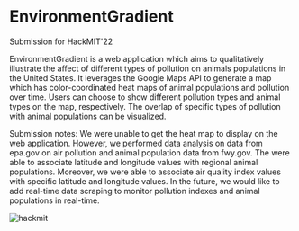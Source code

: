 # EnvironmentGradient
Submission for HackMIT'22

EnvironmentGradient is a web application which aims to qualitatively illustrate the affect of different types of pollution on animals populations in the United States. It leverages the Google Maps API to generate a map which has color-coordinated heat maps of animal populations and pollution over time. Users can choose to show different pollution types and animal types on the map, respectively. The overlap of specific types of pollution with animal populations can be visualized.

Submission notes: We were unable to get the heat map to display on the web application. However, we performed data analysis on data from epa.gov on air pollution and animal population data from fwy.gov. The were able to associate latitude and longitude values with regional animal populations. Moreover, we were able to associate air quality index values with specific latitude and longitude values. In the future, we would like to add real-time data scraping to monitor pollution indexes and animal populations in real-time.

![hackmit](https://user-images.githubusercontent.com/67184967/193458502-6b6e861f-dab7-4d52-8a2e-e8e3240b4261.jpg)
